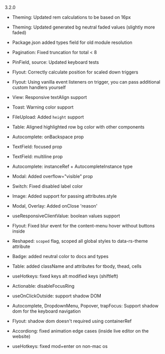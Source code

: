 3.2.0

- Theming: Updated rem calculations to be based on 16px
- Theming: Updated generated bg neutral faded values (slightly more faded)

- Package.json added types field for old module resolution

- Pagination: Fixed truncation for total < 8
- PinField, source: Updated keyboard tests
- Flyout: Correctly calculate position for scaled down triggers
- Flyout: Using vanilla event listeners on trigger, you can pass additional custom handlers yourself
- View: Responsive textAlign support
- Toast: Warning color support
- FileUpload: Added `height` support
- Table: Aligned highlighted row bg color with other components
- Autocomplete: onBackspace prop
- TextField: focused prop
- TextField: multiline prop
- Autocomplete: instanceRef + AutocompleteInstance type
- Modal: Added overflow="visible" prop
- Switch: Fixed disabled label color
- Image: Added support for passing attributes.style
- Modal, Overlay: Added onClose 'reason'
- useResponsiveClientValue: boolean values support
- Flyout: Fixed blur event for the content-menu hover without buttons inside
- Reshaped: `scoped` flag, scoped all global styles to data-rs-theme attribute
- Badge: added neutral color to docs and types
- Table: added className and attributes for tbody, thead, cells
- useHotkeys: fixed keys alt modified keys (shiftleft)
- Actionable: disableFocusRing
- useOnClickOutside: support shadow DOM
- Autocomplete, DropdownMenu, Popover, trapFocus: Support shadow dom for the keyboard navigation
- Flyout: shadow dom doesn't required using containerRef
- Accordiong: fixed animation edge cases (inside live editor on the website)
- useHotkeys: fixed mod+enter on non-mac os

